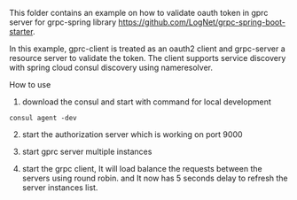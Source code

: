 This folder contains an example on how to validate oauth token in gprc server for grpc-spring library https://github.com/LogNet/grpc-spring-boot-starter.

In this example, gprc-client is treated as an oauth2 client and grpc-server a resource server to validate the token. The client supports service discovery with spring cloud consul discovery using nameresolver.

How to use

1. download the consul and start with command for local development
```
consul agent -dev
```

2. start the authorization server which is working on port 9000

3. start gprc server multiple instances

4. start the grpc client, It will load balance the requests between the servers using round robin. and It now has 5 seconds delay to refresh the server instances list.